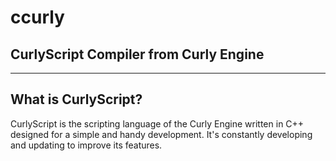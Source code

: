 # ccurly
## CurlyScript Compiler from Curly Engine
---

## What is CurlyScript?

CurlyScript is the scripting language of the Curly Engine written in C++ designed for a simple and handy development. It's constantly developing and updating to improve its features.
